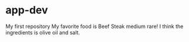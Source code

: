 # app-dev
My first repository
My favorite food is Beef Steak medium rare! I think the ingredients is olive oil and salt.